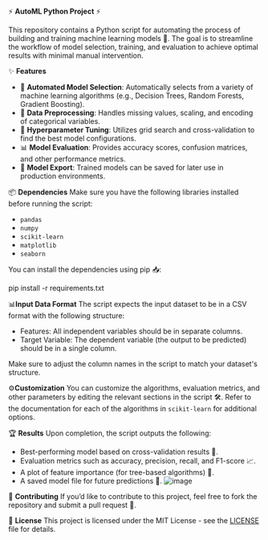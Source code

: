 ⚡ **AutoML Python Project** ⚡

This repository contains a Python script for automating the process of building and training machine learning models 🤖. The goal is to streamline the workflow of model selection, training, and evaluation to achieve optimal results with minimal manual intervention.

✨ **Features**
- 🚀 **Automated Model Selection**: Automatically selects from a variety of machine learning algorithms (e.g., Decision Trees, Random Forests, Gradient Boosting).
- 🧹 **Data Preprocessing**: Handles missing values, scaling, and encoding of categorical variables.
- 🎯 **Hyperparameter Tuning**: Utilizes grid search and cross-validation to find the best model configurations.
- 📊 **Model Evaluation**: Provides accuracy scores, confusion matrices, and other performance metrics.
- 💾 **Model Export**: Trained models can be saved for later use in production environments.

📦 **Dependencies**
Make sure you have the following libraries installed before running the script:

- `pandas`
- `numpy`
- `scikit-learn`
- `matplotlib`
- `seaborn`

You can install the dependencies using pip 📥:

pip install -r requirements.txt

 📊**Input Data Format**
The script expects the input dataset to be in a CSV format with the following structure:

- Features: All independent variables should be in separate columns.
- Target Variable: The dependent variable (the output to be predicted) should be in a single column.

Make sure to adjust the column names in the script to match your dataset's structure.

 ⚙️**Customization**
You can customize the algorithms, evaluation metrics, and other parameters by editing the relevant sections in the script 🛠️. Refer to the documentation for each of the algorithms in `scikit-learn` for additional options.

🏆 **Results**
Upon completion, the script outputs the following:

- Best-performing model based on cross-validation results 🏅.
- Evaluation metrics such as accuracy, precision, recall, and F1-score 📈.
- A plot of feature importance (for tree-based algorithms) 🌳.
- A saved model file for future predictions 💽.
![image](https://github.com/user-attachments/assets/0f9c0182-4cef-4a0c-9335-a8c98bed02a8)

🤝 **Contributing**
If you’d like to contribute to this project, feel free to fork the repository and submit a pull request 🚀.

📄 **License**
This project is licensed under the MIT License - see the [LICENSE](LICENSE) file for details.

